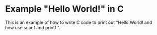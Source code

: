 # Example "Hello World!" in C

This is an example of how to write C code to print out "Hello World! and how use scanf and printf ".
